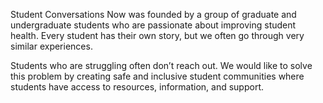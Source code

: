 Student Conversations Now was founded by a group of graduate and undergraduate students who are passionate about improving student health. Every student has their own story, but we often go through very similar experiences.

Students who are struggling often don’t reach out. We would like to solve this problem by creating safe and inclusive student communities where students have access to resources, information, and support.

